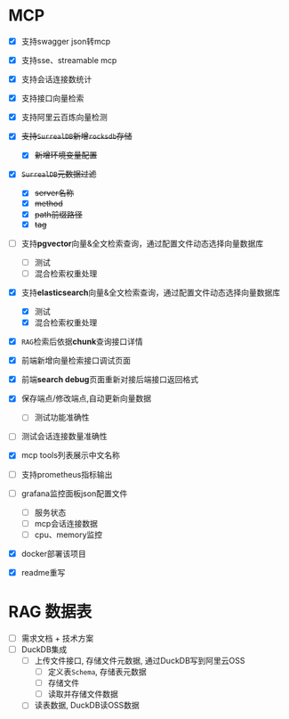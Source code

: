 
# MCP
- [x] 支持swagger json转mcp
- [x] 支持sse、streamable mcp
- [x] 支持会话连接数统计
- [x] 支持接口向量检索
- [x] 支持阿里云百炼向量检测
- [x] ~~支持`SurrealDB`新增`rocksdb`存储~~
  - [x] ~~新增环境变量配置~~
- [x] ~~`SurrealDB`元数据过滤~~
  - [x] ~~server名称~~
  - [x] ~~method~~
  - [x] ~~path前缀路径~~
  - [x] ~~tag~~
- [ ] 支持**pgvector**向量&全文检索查询，通过配置文件动态选择向量数据库
  - [ ] 测试
  - [ ] 混合检索权重处理
- [x] 支持**elasticsearch**向量&全文检索查询，通过配置文件动态选择向量数据库
  - [x] 测试
  - [x] 混合检索权重处理
- [x] `RAG`检索后依据**chunk**查询接口详情
- [x] 前端新增向量检索接口调试页面
- [x] 前端**search debug**页面重新对接后端接口返回格式
- [x] 保存端点/修改端点,自动更新向量数据
  - [ ] 测试功能准确性
- [ ] 测试会话连接数量准确性
- [x] mcp tools列表展示中文名称
- [ ] 支持prometheus指标输出
- [ ] grafana监控面板json配置文件
  - [ ] 服务状态
  - [ ] mcp会话连接数据
  - [ ] cpu、memory监控
- [x] docker部署该项目
- [x] readme重写


# RAG 数据表
- [ ] 需求文档 + 技术方案
- [ ] DuckDB集成
  - [ ] 上传文件接口, 存储文件元数据, 通过DuckDB写到阿里云OSS
    - [ ] 定义表`Schema`, 存储表元数据
    - [ ] 存储文件
    - [ ] 读取并存储文件数据
  - [ ] 读表数据, DuckDB读OSS数据